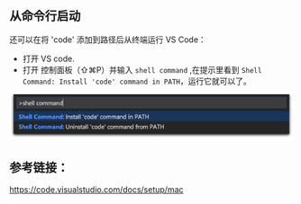 ## 从命令行启动

还可以在将 'code' 添加到路径后从终端运行 VS Code：

* 打开 VS code.
* 打开 控制面板（⇧⌘P）并输入 ```shell command``` ,在提示里看到 `Shell Command: Install 'code' command in PATH`，运行它就可以了。

![macOS shell commands](./img/shell-command.png)

## 参考链接：

https://code.visualstudio.com/docs/setup/mac

